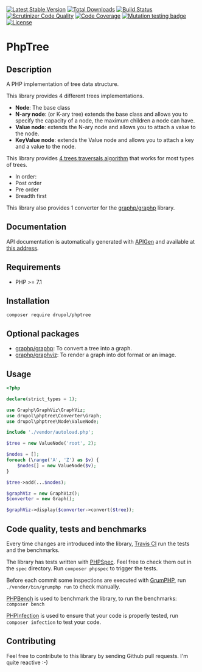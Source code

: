 [![Latest Stable Version](https://poser.pugx.org/drupol/phptree/v/stable)](https://packagist.org/packages/drupol/phptree)
 [![Total Downloads](https://poser.pugx.org/drupol/phptree/downloads)](https://packagist.org/packages/drupol/phptree)
 [![Build Status](https://travis-ci.org/drupol/phptree.svg?branch=master)](https://travis-ci.org/drupol/phptree)
 [![Scrutinizer Code Quality](https://scrutinizer-ci.com/g/drupol/phptree/badges/quality-score.png?b=master)](https://scrutinizer-ci.com/g/drupol/phptree/?branch=master)
 [![Code Coverage](https://scrutinizer-ci.com/g/drupol/phptree/badges/coverage.png?b=master)](https://scrutinizer-ci.com/g/drupol/phptree/?branch=master)
 [![Mutation testing badge](https://badge.stryker-mutator.io/github.com/drupol/phptree/master)](https://stryker-mutator.github.io)
 [![License](https://poser.pugx.org/drupol/phptree/license)](https://packagist.org/packages/drupol/phptree)

# PhpTree

## Description

A PHP implementation of tree data structure.

This library provides 4 different trees implementations.
* **Node**: The base class
* **N-ary node**: (or K-ary tree) extends the base class and allows you to specify the capacity of a node, the maximum children a node can have.
* **Value node**: extends the N-ary node and allows you to attach a value to the node.
* **KeyValue node**: extends the Value node and allows you to attach a key and a value to the node.

This library provides [4 trees traversals algorithm](https://en.wikipedia.org/wiki/Tree_traversal) that works for most types of trees.
* In order: 
* Post order
* Pre order
* Breadth first

This library also provides 1 converter for the [graphp/graphp](https://github.com/graphp/graph) library.

## Documentation

API documentation is automatically generated with [APIGen](https://github.com/ApiGen/ApiGen) and available at [this address](https://not-a-number.io/phptree/).

## Requirements

* PHP >= 7.1

## Installation

```composer require drupol/phptree```

## Optional packages

* [graphp/graphp](https://github.com/graphp/graph): To convert a tree into a graph.
* [graphp/graphviz](https://github.com/graphp/graphviz): To render a graph into dot format or an image.

## Usage

```php
<?php

declare(strict_types = 1);

use Graphp\GraphViz\GraphViz;
use drupol\phptree\Converter\Graph;
use drupol\phptree\Node\ValueNode;

include './vendor/autoload.php';

$tree = new ValueNode('root', 2);

$nodes = [];
foreach (\range('A', 'Z') as $v) {
    $nodes[] = new ValueNode($v);
}

$tree->add(...$nodes);

$graphViz = new GraphViz();
$converter = new Graph();

$graphViz->display($converter->convert($tree));
```

## Code quality, tests and benchmarks

Every time changes are introduced into the library, [Travis CI](https://travis-ci.org/drupol/phptree/builds) run the tests and the benchmarks.

The library has tests written with [PHPSpec](http://www.phpspec.net/).
Feel free to check them out in the `spec` directory. Run `composer phpspec` to trigger the tests.

Before each commit some inspections are executed with [GrumPHP](https://github.com/phpro/grumphp), run `./vendor/bin/grumphp run` to check manually.

[PHPBench](https://github.com/phpbench/phpbench) is used to benchmark the library, to run the benchmarks: `composer bench`

[PHPInfection](https://github.com/infection/infection) is used to ensure that your code is properly tested, run `composer infection` to test your code.

## Contributing

Feel free to contribute to this library by sending Github pull requests. I'm quite reactive :-)
